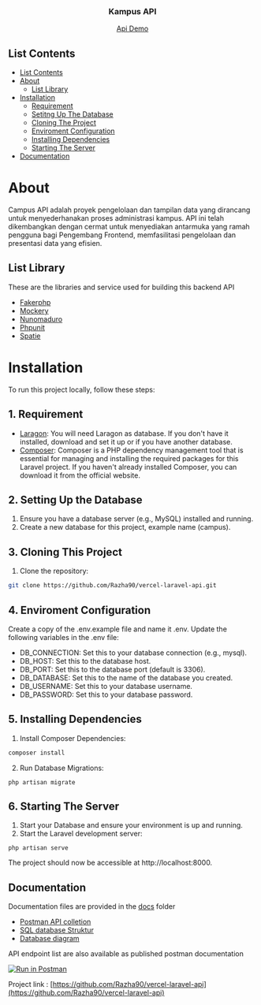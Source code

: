 <br />
<p align="center">
  <h3 align="center">Kampus API</h3>
  <p align="center">
    <a href="https://documenter.getpostman.com/view/25619202/2s9YRFUVLX">Api Demo</a>
  </p>
</p>

## List Contents

- [List Contents](#list-contents)
- [About](#about)
  - [List Library](#list-library)
- [Installation](#installation)
  - [Requirement](#requirement)
  - [Setitng Up The Database](#setting-up-the-database)
  - [Cloning The Project](#cloning-this-project)
  - [Enviroment Configuration](#enviroment-configuration)
  - [Installing Dependencies](#installing-dependencies)
  - [Starting The Server](#starting-the-server)
- [Documentation](#documentation)

# About

Campus API adalah proyek pengelolaan dan tampilan data yang dirancang untuk menyederhanakan proses administrasi kampus. API ini telah dikembangkan dengan cermat untuk menyediakan antarmuka yang ramah pengguna bagi Pengembang Frontend, memfasilitasi pengelolaan dan presentasi data yang efisien.

## List Library

These are the libraries and service used for building this backend API
- [Fakerphp](https://fakerphp.github.io)
- [Mockery](https://vektra.github.io)
- [Nunomaduro](https://packagist.org/packages/nunomaduro/collision)
- [Phpunit](https://phpunit.de/getting-started/phpunit-10.html)
- [Spatie](https://spatie.be)

# Installation

To run this project locally, follow these steps:

## 1. Requirement
- [Laragon](https://laragon.org/index.html): You will need Laragon as database. If you don't have it installed, download and set it up or if you have another database.
- [Composer](https://getcomposer.org/): Composer is a PHP dependency management tool that is essential for managing and installing the required packages for this Laravel project. If you haven't already installed Composer, you can download it from the official website.

## 2. Setting Up the Database

1. Ensure you have a database server (e.g., MySQL) installed and running.
2. Create a new database for this project, example name (campus).

## 3. Cloning This Project

1. Clone the repository:
```sh
git clone https://github.com/Razha90/vercel-laravel-api.git
``` 

## 4. Enviroment Configuration

Create a copy of the .env.example file and name it .env. Update the following variables in the .env file:

- DB_CONNECTION: Set this to your database connection (e.g., mysql).
- DB_HOST: Set this to the database host.
- DB_PORT: Set this to the database port (default is 3306).
- DB_DATABASE: Set this to the name of the database you created.
- DB_USERNAME: Set this to your database username.
- DB_PASSWORD: Set this to your database password.

## 5. Installing Dependencies

1. Install Composer Dependencies:
```sh
composer install
```

2. Run Database Migrations:
```
php artisan migrate
```

## 6. Starting The Server
1. Start your Database and ensure your environment is up and running.
2. Start the Laravel development server:
```
php artisan serve
```
The project should now be accessible at http://localhost:8000.

## Documentation

Documentation files are provided in the [docs](./docs) folder

- [Postman API colletion](./docs/Campus_Bridge_API.postman_collection.json)
- [SQL database Struktur](./docs/Struktur-Data.sql)
- [Database diagram](./docs/RelasiDatabase.png)

API endpoint list are also available as published postman documentation

[![Run in Postman](https://run.pstmn.io/button.svg)](https://documenter.getpostman.com/view/25619202/2s9YRFUVLX)


Project link : [https://github.com/Razha90/vercel-laravel-api](https://github.com/Razha90/vercel-laravel-api)
